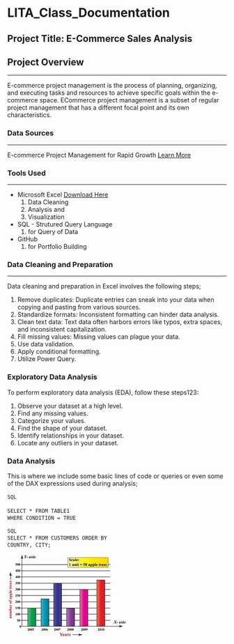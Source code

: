 # LITA_Class_Documentation

## Project Title: E-Commerce Sales Analysis


## Project Overview
---
E-commerce project management is the process of planning, organizing, and executing tasks and resources to achieve specific goals within the e-commerce space. ECommerce project management is a subset of regular project management that has a different focal point and its own characteristics.

### Data Sources
---
E-commerce Project Management for Rapid Growth [Learn More](www.blog.datahut.co/post/ecommerce-data-sources-to-scrape)

### Tools Used
---
- Microsoft Excel [Download Here](https://www.microsoft.com)
  1. Data Cleaning
  2. Analysis and
  3. Visualization
- SQL - Strutured Query Language
  1. for Query of Data
- GitHub
  1. for Portfolio Building

### Data Cleaning and Preparation
---
Data cleaning and preparation in Excel involves the following steps;
1. Remove duplicates: Duplicate entries can sneak into your data when copying and pasting from various sources.
2. Standardize formats: Inconsistent formatting can hinder data analysis.
3. Clean text data: Text data often harbors errors like typos, extra spaces, and inconsistent capitalization.
4. Fill missing values: Missing values can plague your data.
5. Use data validation.
6. Apply conditional formatting.
7. Utilize Power Query.


### Exploratory Data Analysis
To perform exploratory data analysis (EDA), follow these steps123:
1.  Observe your dataset at a high level.
2.  Find any missing values.
3.  Categorize your values.
4.  Find the shape of your dataset.
5.  Identify relationships in your dataset.
6.  Locate any outliers in your dataset.

### Data Analysis 
This is where we include some basic lines of code or queries or even some of the DAX expressions used during analysis;

```
SQL

SELECT * FROM TABLE1
WHERE CONDITION = TRUE
```


```
SQL
SELECT * FROM CUSTOMERS ORDER BY
COUNTRY, CITY;
```
![](https://github.com/zikrnet/LITA_Class/blob/main/bar%20chart.jpg)




